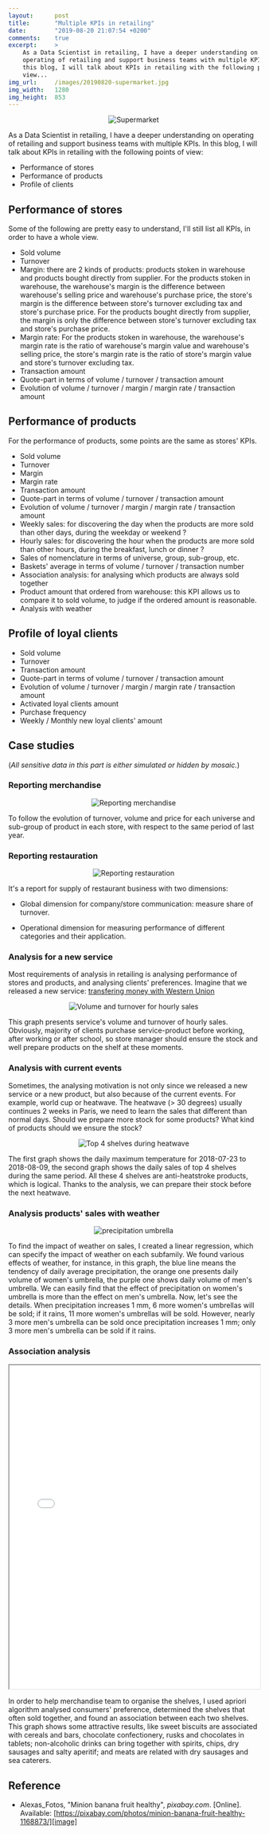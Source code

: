 ```yaml
---
layout:      post
title:       "Multiple KPIs in retailing"
date:        "2019-08-20 21:07:54 +0200"
comments:    true
excerpt:     >
    As a Data Scientist in retailing, I have a deeper understanding on
    operating of retailing and support business teams with multiple KPIs. In
    this blog, I will talk about KPIs in retailing with the following points of
    view...
img_url:     /images/20190820-supermarket.jpg
img_width:   1280
img_height:  853
---
```


<p align="center">
  <img alt="Supermarket"
  src="{{ site.baseurl }}/images/20190820-supermarket.jpg"/>
</p>

As a Data Scientist in retailing, I have a deeper understanding on operating of
retailing and support business teams with multiple KPIs. In this blog, I will
talk about KPIs in retailing with the following points of view:
- Performance of stores
- Performance of products
- Profile of clients

## Performance of stores
Some of the following are pretty easy to understand, I'll still list all KPIs,
in order to have a whole view.

- Sold volume
- Turnover
- Margin: there are 2 kinds of products: products stoken in warehouse and
products bought directly from supplier. For the products stoken in warehouse,
the warehouse's margin is the difference between warehouse's selling price and
warehouse's purchase price, the store's margin is the difference between
store's turnover excluding tax and store's purchase price. For the products
bought directly from supplier, the margin is only the difference between
store's turnover excluding tax and store's purchase price.
- Margin rate: For the products stoken in warehouse, the warehouse's margin
rate is the ratio of warehouse's margin value and warehouse's selling price,
the store's margin rate is the ratio of store's margin value and store's
turnover excluding tax.
- Transaction amount
- Quote-part in terms of volume / turnover / transaction amount
- Evolution of volume / turnover / margin / margin rate / transaction amount

## Performance of products
For the performance of products, some points are the same as stores' KPIs.

- Sold volume
- Turnover
- Margin
- Margin rate
- Transaction amount
- Quote-part in terms of volume / turnover / transaction amount
- Evolution of volume / turnover / margin / margin rate / transaction amount
- Weekly sales: for discovering the day when the products are more sold than
other days, during the weekday or weekend ?
- Hourly sales: for discovering the hour when the products are more sold than
other hours, during the breakfast, lunch or dinner ?
- Sales of nomenclature in terms of universe, group, sub-group, etc.
- Baskets' average in terms of volume / turnover / transaction number
- Association analysis: for analysing which products are always sold together
- Product amount that ordered from warehouse: this KPI allows us to compare
it to sold volume, to judge if the ordered amount is reasonable.
- Analysis with weather

## Profile of loyal clients
- Sold volume
- Turnover
- Transaction amount
- Quote-part in terms of volume / turnover / transaction amount
- Evolution of volume / turnover / margin / margin rate / transaction amount
- Activated loyal clients amount
- Purchase frequency
- Weekly / Monthly new loyal clients' amount

## Case studies
(_All sensitive data in this part is either simulated or hidden by mosaic._)

### Reporting merchandise

<p align="center">
  <img alt="Reporting merchandise"
  src="{{ site.baseurl }}/images/20181225-bench.jpg"/>
</p>

To follow the evolution of turnover, volume and price for each universe and
sub-group of product in each store, with respect to the same period of last
year.


### Reporting restauration

<p align="center">
  <img alt="Reporting restauration"
  src="{{ site.baseurl }}/images/20181225-restauration.png"/>
</p>

It's a report for supply of restaurant business with two dimensions:
- Global dimension for company/store communication: measure share of turnover.

- Operational dimension for measuring performance of different categories and
their application.

### Analysis for a new service
Most requirements of analysis in retailing is analysing performance of stores
and products, and analysing clients' preferences. Imagine that we released a
new service: [transfering money with Western Union][WU]

<p align="center">
  <img alt="Volume and turnover for hourly sales"
  src="{{ site.baseurl }}/images/20181225-hourly-sales.jpg"/>
</p>

This graph presents service's volume and turnover of hourly sales. Obviously,
majority of clients purchase service-product before working, after working or
after school, so store manager should ensure the stock and well prepare products
on the shelf at these moments.

### Analysis with current events
Sometimes, the analysing motivation is not only since we released a new service
or a new product, but also because of the current events. For example, world
cup or heatwave. The heatwave (> 30 degrees) usually continues 2 weeks in
Paris, we need to learn the sales that different than normal days. Should we
prepare more stock for some products? What kind of products should we ensure
the stock?

<p align="center">
  <img alt="Top 4 shelves during heatwave"
  src="{{ site.baseurl }}/images/20181225-heatwave-top4-shelves.jpg"/>
</p>

The first graph shows the daily maximum temperature for 2018-07-23 to 2018-08-09,
the second graph shows the daily sales of top 4 shelves during the same period.
All these 4 shelves are anti-heatstroke products, which is logical. Thanks to
the analysis, we can prepare their stock before the next heatwave.

### Analysis products' sales with weather

<p align="center">
  <img alt="precipitation umbrella"
  src="{{ site.baseurl }}/images/20171222-umbrella.jpg"/>
</p>

To find the impact of weather on sales, I created a linear regression, which
can specify the impact of weather on each subfamily. We found various effects
of weather, for instance, in this graph, the blue line means the tendency of
daily average precipitation, the orange one presents daily volume of women's
umbrella, the purple one shows daily volume of men's umbrella. We can easily
find that the effect of precipitation on women's umbrella is more than the
effect on men's umbrella. Now, let's see the details. When precipitation
increases 1 mm, 6 more women's umbrellas will be sold; if it rains, 11 more
women's umbrellas will be sold. However, nearly 3 more men's umbrella can be
sold once precipitation increases 1 mm; only 3 more men's umbrella can be sold
if it rains.

### Association analysis

<iframe
  src="{{ site.baseurl }}/images/20171222-top3-association.html"
  style="display: block; width:100%; height: 650px">
  <p>top3 association</p>
</iframe>

In order to help merchandise team to organise the shelves, I used apriori
algorithm analysed consumers' preference, determined the shelves that often
sold together, and found an association between each two shelves. This graph
shows some attractive results, like sweet biscuits are associated with cereals
and bars, chocolate confectionery, rusks and chocolates in tablets;
non-alcoholic drinks can bring together with spirits, chips, dry sausages and
salty aperitif; and meats are related with dry sausages and sea caterers.

## Reference
- Alexas_Fotos, "Minion banana fruit healthy", _pixabay.com_. [Online]. Available: [https://pixabay.com/photos/minion-banana-fruit-healthy-1168873/][image]

[WU]: https://www.franprix.fr/article/quand-franprix-rencontre-western-union_a13551/1
[image]: https://pixabay.com/photos/minion-banana-fruit-healthy-1168873/
